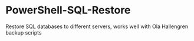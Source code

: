 # PowerShell-SQL-Restore
Restore SQL databases to different servers, works well with Ola Hallengren backup scripts
